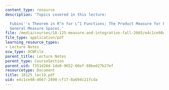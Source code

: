 ```yaml
---
content_type: resource
description: 'Topics covered in this lecture:

  Fubini''s Theorem in R^n for L^1 Functions; The Product Measure for Products of
  General Measure Spaces.'
file: /media/courses/18-125-measure-and-integration-fall-2003/e4c1ce98d6672490cf170a694c21fcda_18125_lec19.pdf
file_type: application/pdf
learning_resource_types:
- Lecture Notes
ocw_type: OCWFile
parent_title: Lecture Notes
parent_type: CourseSection
parent_uid: f351d26d-1de0-9652-60ef-88bed27b27ef
resourcetype: Document
title: 18125_lec19.pdf
uid: e4c1ce98-d667-2490-cf17-0a694c21fcda
---
```


